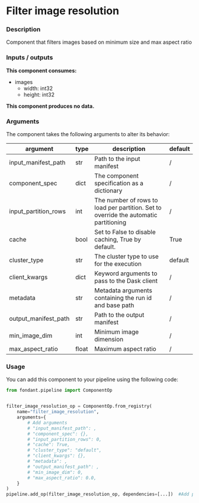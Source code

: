 # Filter image resolution

### Description
Component that filters images based on minimum size and max aspect ratio

### Inputs / outputs

**This component consumes:**

- images
    - width: int32
    - height: int32

**This component produces no data.**

### Arguments

The component takes the following arguments to alter its behavior:

| argument | type | description | default |
| -------- | ---- | ----------- | ------- |
| input_manifest_path | str | Path to the input manifest | / |
| component_spec | dict | The component specification as a dictionary | / |
| input_partition_rows | int | The number of rows to load per partition.                         Set to override the automatic partitioning | / |
| cache | bool | Set to False to disable caching, True by default. | True |
| cluster_type | str | The cluster type to use for the execution | default |
| client_kwargs | dict | Keyword arguments to pass to the Dask client | / |
| metadata | str | Metadata arguments containing the run id and base path | / |
| output_manifest_path | str | Path to the output manifest | / |
| min_image_dim | int | Minimum image dimension | / |
| max_aspect_ratio | float | Maximum aspect ratio | / |

### Usage

You can add this component to your pipeline using the following code:

```python
from fondant.pipeline import ComponentOp


filter_image_resolution_op = ComponentOp.from_registry(
    name="filter_image_resolution",
    arguments={
        # Add arguments
        # "input_manifest_path": ,
        # "component_spec": {},
        # "input_partition_rows": 0,
        # "cache": True,
        # "cluster_type": "default",
        # "client_kwargs": {},
        # "metadata": ,
        # "output_manifest_path": ,
        # "min_image_dim": 0,
        # "max_aspect_ratio": 0.0,
    }
)
pipeline.add_op(filter_image_resolution_op, dependencies=[...])  #Add previous component as dependency
```

